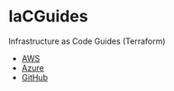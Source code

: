 # IaCGuides

Infrastructure as Code Guides (Terraform)

- [AWS](./AWS/)
- [Azure](./AZURE/)
- [GitHub](./GITHUB/)
